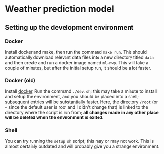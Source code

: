 # Weather prediction model

## Setting up the development environment

### Docker

Install docker and make, then run the command `make run`. This should automatically download relevant data files into a new directory titled `data` and then create and run a docker image named `ml-nwp`. This will take a couple of minutes, but after the initial setup run, it should be a lot faster.

### Docker (old)

Install [docker](https://docs.docker.com/get-docker/). Run the command `./dev.sh`; this may take a minute to install and setup the environment, and you should be placed into a shell; subsequent entries will be substantially faster. Here, the directory `/root` (or `~` since the default user is root and I didn't change that) is linked to the directory where the script is run from; **all changes made in any other place will be deleted when the environment is exited**.

### Shell

You can try running the `setup.sh` script; this may or may not work. This is almost certainly outdated and will probably give you a strange environment.
